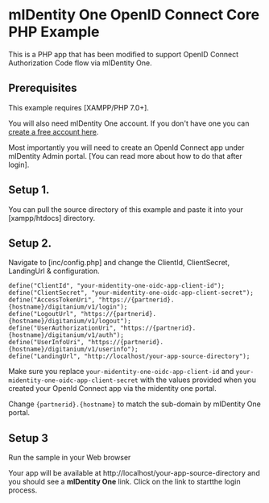# mIDentity One OpenID Connect Core PHP Example
This is a PHP app that has been modified to support OpenID Connect Authorization Code flow via mIDentity One.

## Prerequisites
This example requires [XAMPP/PHP 7.0+].

You will also need mIDentity One account. If you don't have one you can [create a free account here](https://midentity.one/selfenrollment).

Most importantly you will need to create an OpenId Connect app under mIDentity Admin portal. [You can read more about how to do that after login].

## Setup 1.
You can pull the source directory of this example and paste it into your [xampp/htdocs] directory.

## Setup 2.
Navigate to [inc/config.php] and change the ClientId, ClientSecret, LandingUrl &amp; configuration.

```
define("ClientId", "your-midentity-one-oidc-app-client-id");
define("ClientSecret", "your-midentity-one-oidc-app-client-secret");
define("AccessTokenUri", "https://{partnerid}.{hostname}/digitanium/v1/login");
define("LogoutUrl", "https://{partnerid}.{hostname}/digitanium/v1/logout");
define("UserAuthorizationUri", "https://{partnerid}.{hostname}/digitanium/v1/auth");
define("UserInfoUri", "https://{partnerid}.{hostname}/digitanium/v1/userinfo");
define("LandingUrl", "http://localhost/your-app-source-directory");
```
Make sure you replace `your-midentity-one-oidc-app-client-id` and `your-midentity-one-oidc-app-client-secret` with the values provided when you created your OpenId Connect app via the midentity one portal.

Change `{partnerid}.{hostname}` to match the sub-domain by mIDentity One portal.

## Setup 3
Run the sample in your Web browser

Your app will be available at http://localhost/your-app-source-directory and you should see a **mIDentity One** link. Click on the link to startthe login process.
